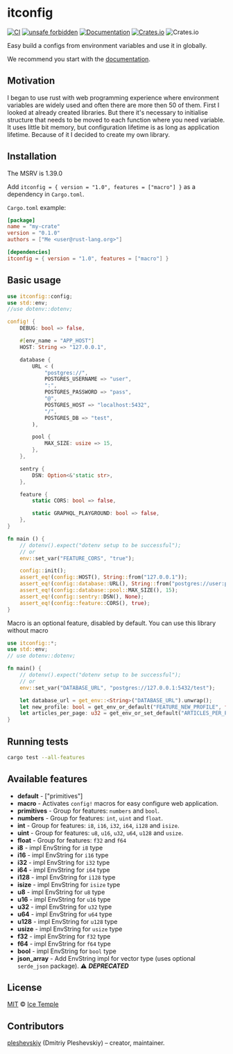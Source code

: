 # itconfig

[![CI](https://github.com/icetemple/itconfig-rs/actions/workflows/ci.yml/badge.svg?branch=main)](https://github.com/icetemple/itconfig-rs/actions/workflows/ci.yml)
[![unsafe forbidden](https://img.shields.io/badge/unsafe-forbidden-success.svg)](https://github.com/rust-secure-code/safety-dance/)
[![Documentation](https://docs.rs/itconfig/badge.svg)](https://docs.rs/itconfig)
[![Crates.io](https://img.shields.io/crates/v/itconfig)](https://crates.io/crates/itconfig)
![Crates.io](https://img.shields.io/crates/l/itconfig)

Easy build a configs from environment variables and use it in globally.

We recommend you start with the [documentation].

## Motivation

I began to use rust with web programming experience where environment variables
are widely used and often there are more then 50 of them. First I looked at
already created libraries. But there it's necessary to initialise structure that
needs to be moved to each function where you need variable. It uses little bit
memory, but configuration lifetime is as long as application lifetime. Because
of it I decided to create my own library.

## Installation

The MSRV is 1.39.0

Add `itconfig = { version = "1.0", features = ["macro"] }` as a dependency in
`Cargo.toml`.

`Cargo.toml` example:

```toml
[package]
name = "my-crate"
version = "0.1.0"
authors = ["Me <user@rust-lang.org>"]

[dependencies]
itconfig = { version = "1.0", features = ["macro"] }
```

## Basic usage

```rust
use itconfig::config;
use std::env;
//use dotenv::dotenv;

config! {
    DEBUG: bool => false,

    #[env_name = "APP_HOST"]
    HOST: String => "127.0.0.1",

    database {
        URL < (
            "postgres://",
            POSTGRES_USERNAME => "user",
            ":",
            POSTGRES_PASSWORD => "pass",
            "@",
            POSTGRES_HOST => "localhost:5432",
            "/",
            POSTGRES_DB => "test",
        ),

        pool {
            MAX_SIZE: usize => 15,
        },
    },

    sentry {
        DSN: Option<&'static str>,
    },

    feature {
        static CORS: bool => false,

        static GRAPHQL_PLAYGROUND: bool => false,
    },
}

fn main () {
    // dotenv().expect("dotenv setup to be successful");
    // or
    env::set_var("FEATURE_CORS", "true");

    config::init();
    assert_eq!(config::HOST(), String::from("127.0.0.1"));
    assert_eq!(config::database::URL(), String::from("postgres://user:pass@localhost:5432/test"));
    assert_eq!(config::database::pool::MAX_SIZE(), 15);
    assert_eq!(config::sentry::DSN(), None);
    assert_eq!(config::feature::CORS(), true);
}
```

Macro is an optional feature, disabled by default. You can use this library
without macro

```rust
use itconfig::*;
use std::env;
// use dotenv::dotenv;

fn main() {
    // dotenv().expect("dotenv setup to be successful");
    // or
    env::set_var("DATABASE_URL", "postgres://127.0.0.1:5432/test");

    let database_url = get_env::<String>("DATABASE_URL").unwrap();
    let new_profile: bool = get_env_or_default("FEATURE_NEW_PROFILE", false);
    let articles_per_page: u32 = get_env_or_set_default("ARTICLES_PER_PAGE", 10);
}
```

## Running tests

```bash
cargo test --all-features
```

## Available features

- **default** - ["primitives"]
- **macro** - Activates `config!` macros for easy configure web application.
- **primitives** - Group for features: `numbers` and `bool`.
- **numbers** - Group for features: `int`, `uint` and `float`.
- **int** - Group for features: `i8`, `i16`, `i32`, `i64`, `i128` and `isize`.
- **uint** - Group for features: `u8`, `u16`, `u32`, `u64`, `u128` and `usize`.
- **float** - Group for features: `f32` and `f64`
- **i8** - impl EnvString for `i8` type
- **i16** - impl EnvString for `i16` type
- **i32** - impl EnvString for `i32` type
- **i64** - impl EnvString for `i64` type
- **i128** - impl EnvString for `i128` type
- **isize** - impl EnvString for `isize` type
- **u8** - impl EnvString for `u8` type
- **u16** - impl EnvString for `u16` type
- **u32** - impl EnvString for `u32` type
- **u64** - impl EnvString for `u64` type
- **u128** - impl EnvString for `u128` type
- **usize** - impl EnvString for `usize` type
- **f32** - impl EnvString for `f32` type
- **f64** - impl EnvString for `f64` type
- **bool** - impl EnvString for `bool` type
- **json_array** - Add EnvString impl for vector type (uses optional
  `serde_json` package). ⚠ **_DEPRECATED_**

## License

[MIT] © [Ice Temple](https://github.com/icetemple)

## Contributors

[pleshevskiy](https://github.com/pleshevskiy) (Dmitriy Pleshevskiy) – creator,
maintainer.

[documentation]: https://docs.rs/itconfig
[MIT]: https://github.com/icetemple/itconfig-rs/blob/master/LICENSE
